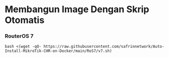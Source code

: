 # Membangun Image Dengan Skrip Otomatis

### RouterOS 7
```
bash <(wget -qO- https://raw.githubusercontent.com/safrinnetwork/Auto-Install-MikroTik-CHR-on-Docker/main/RoS7/v7.sh)
```
